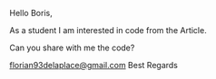 Hello Boris,

As a student I am interested in code from the Article.

Can you share with me the code?

florian93delaplace@gmail.com
Best Regards
